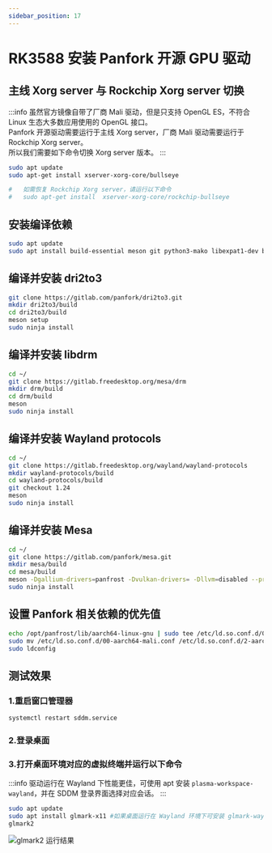 ```yaml
---
sidebar_position: 17
---
```


# RK3588 安装 Panfork 开源 GPU 驱动

## 主线 Xorg server 与 Rockchip Xorg server 切换

:::info
虽然官方镜像自带了厂商 Mali 驱动，但是只支持 OpenGL ES，不符合 Linux 生态大多数应用使用的 OpenGL 接口。  
Panfork 开源驱动需要运行于主线 Xorg server，厂商 Mali 驱动需要运行于 Rockchip Xorg server。  
所以我们需要如下命令切换 Xorg server 版本。
:::

```bash
sudo apt update
sudo apt-get install xserver-xorg-core/bullseye

#   如需恢复 Rockchip Xorg server，请运行以下命令
#   sudo apt-get install  xserver-xorg-core/rockchip-bullseye
```

## 安装编译依赖

```bash
sudo apt update
sudo apt install build-essential meson git python3-mako libexpat1-dev bison flex libwayland-egl-backend-dev libxext-dev libxfixes-dev libxcb-glx0-dev libxcb-shm0-dev libxcb-dri2-0-dev libxcb-dri3-dev libxcb-present-dev libxshmfence-dev libxxf86vm-dev libxrandr-dev zlib1g-dev pkg-config cmake libwayland-*
```

## 编译并安装 dri2to3

```bash
git clone https://gitlab.com/panfork/dri2to3.git
mkdir dri2to3/build
cd dri2to3/build
meson setup
sudo ninja install
```

## 编译并安装 libdrm

```bash
cd ~/
git clone https://gitlab.freedesktop.org/mesa/drm
mkdir drm/build
cd drm/build
meson
sudo ninja install
```

## 编译并安装 Wayland protocols

```bash
cd ~/
git clone https://gitlab.freedesktop.org/wayland/wayland-protocols
mkdir wayland-protocols/build
cd wayland-protocols/build
git checkout 1.24
meson
sudo ninja install
```

## 编译并安装 Mesa

```bash
cd ~/
git clone https://gitlab.com/panfork/mesa.git
mkdir mesa/build
cd mesa/build
meson -Dgallium-drivers=panfrost -Dvulkan-drivers= -Dllvm=disabled --prefix=/opt/panfrost
sudo ninja install
```

## 设置 Panfork 相关依赖的优先值

```bash
echo /opt/panfrost/lib/aarch64-linux-gnu | sudo tee /etc/ld.so.conf.d/0-panfrost.conf
sudo mv /etc/ld.so.conf.d/00-aarch64-mali.conf /etc/ld.so.conf.d/2-aarch64-mali.conf
sudo ldconfig
```

## 测试效果

### 1.重启窗口管理器

```bash
systemctl restart sddm.service
```

### 2.登录桌面

### 3.打开桌面环境对应的虚拟终端并运行以下命令

:::info
驱动运行在 Wayland 下性能更佳，可使用 apt 安装 `plasma-workspace-wayland`，并在 SDDM 登录界面选择对应会话。
:::

```bash
sudo apt update
sudo apt install glmark-x11 #如果桌面运行在 Wayland 环境下可安装 glmark-wayland
glmark2
```

![glmark2 运行结果](/img/general-tutorial/panfork/panfork.webp)
